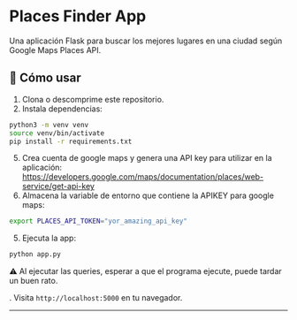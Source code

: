 # Places Finder App

Una aplicación Flask para buscar los mejores lugares en una ciudad según Google Maps Places API.

## 🚀 Cómo usar

1. Clona o descomprime este repositorio.
2. Instala dependencias:

```bash
python3 -m venv venv
source venv/bin/activate
pip install -r requirements.txt
```

5. Crea cuenta de google maps y genera una API key para utilizar en la aplicación:
https://developers.google.com/maps/documentation/places/web-service/get-api-key
4. Almacena la variable de entorno que contiene la APIKEY para google maps:
```bash
export PLACES_API_TOKEN="yor_amazing_api_key"
```
5. Ejecuta la app:

```bash
python app.py
```

:warning: Al ejecutar las queries, esperar a que el programa ejecute, puede tardar un buen rato.

. Visita `http://localhost:5000` en tu navegador.


---
